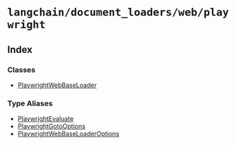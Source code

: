 `langchain/document_loaders/web/playwright`
===========================================

Index[​](#index "Direct link to Index")
---------------------------------------

### Classes[​](#classes "Direct link to Classes")

*   [PlaywrightWebBaseLoader](/docs/api/document_loaders_web_playwright/classes/PlaywrightWebBaseLoader)

### Type Aliases[​](#type-aliases "Direct link to Type Aliases")

*   [PlaywrightEvaluate](/docs/api/document_loaders_web_playwright/types/PlaywrightEvaluate)
*   [PlaywrightGotoOptions](/docs/api/document_loaders_web_playwright/types/PlaywrightGotoOptions)
*   [PlaywrightWebBaseLoaderOptions](/docs/api/document_loaders_web_playwright/types/PlaywrightWebBaseLoaderOptions)